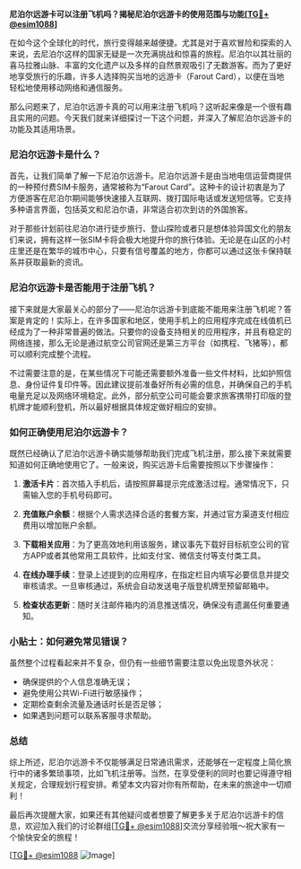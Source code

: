 **尼泊尔远游卡可以注册飞机吗？揭秘尼泊尔远游卡的使用范围与功能[[TG💪+ @esim1088](https://t.me/s/esim1088)]**

在如今这个全球化的时代，旅行变得越来越便捷。尤其是对于喜欢冒险和探索的人来说，去尼泊尔这样的国家无疑是一次充满挑战和惊喜的旅程。尼泊尔以其壮丽的喜马拉雅山脉、丰富的文化遗产以及多样的自然景观吸引了无数游客。而为了更好地享受旅行的乐趣，许多人选择购买当地的远游卡（Farout Card），以便在当地轻松地使用移动网络和通信服务。

那么问题来了，尼泊尔远游卡真的可以用来注册飞机吗？这听起来像是一个很有趣且实用的问题。今天我们就来详细探讨一下这个问题，并深入了解尼泊尔远游卡的功能及其适用场景。

### 尼泊尔远游卡是什么？

首先，让我们简单了解一下尼泊尔远游卡。尼泊尔远游卡是由当地电信运营商提供的一种预付费SIM卡服务，通常被称为“Farout Card”。这种卡的设计初衷是为了方便游客在尼泊尔期间能够快速接入互联网、拨打国际电话或发送短信等。它支持多种语言界面，包括英文和尼泊尔语，非常适合初次到访的外国旅客。

对于那些计划前往尼泊尔进行徒步旅行、登山探险或者只是想体验异国文化的朋友们来说，拥有这样一张SIM卡将会极大地提升你的旅行体验。无论是在山区的小村庄里还是在繁华的城市中心，只要有信号覆盖的地方，你都可以通过这张卡保持联系并获取最新的资讯。

### 尼泊尔远游卡是否能用于注册飞机？

接下来就是大家最关心的部分了——尼泊尔远游卡到底能不能用来注册飞机呢？答案是肯定的！实际上，在许多国家和地区，使用手机上的应用程序完成在线值机已经成为了一种非常普遍的做法。只要你的设备支持相关的应用程序，并且有稳定的网络连接，那么无论是通过航空公司官网还是第三方平台（如携程、飞猪等），都可以顺利完成整个流程。

不过需要注意的是，在某些情况下可能还需要额外准备一些文件材料，比如护照信息、身份证件复印件等。因此建议提前准备好所有必需的信息，并确保自己的手机电量充足以及网络环境稳定。此外，部分航空公司可能会要求旅客携带打印版的登机牌才能顺利登机，所以最好根据具体规定做好相应的安排。

### 如何正确使用尼泊尔远游卡？

既然已经确认了尼泊尔远游卡确实能够帮助我们完成飞机注册，那么接下来就需要知道如何正确地使用它了。一般来说，购买远游卡后需要按照以下步骤操作：

1. **激活卡片**：首次插入手机后，请按照屏幕提示完成激活过程。通常情况下，只需输入您的手机号码即可。
   
2. **充值账户余额**：根据个人需求选择合适的套餐方案，并通过官方渠道支付相应费用以增加账户余额。

3. **下载相关应用**：为了更高效地利用该服务，建议事先下载好目标航空公司的官方APP或者其他常用工具软件，比如支付宝、微信支付等支付类工具。

4. **在线办理手续**：登录上述提到的应用程序，在指定栏目内填写必要信息并提交审核请求。一旦审核通过，系统会自动发送电子版登机牌至预留邮箱中。

5. **检查状态更新**：随时关注邮件箱内的消息推送情况，确保没有遗漏任何重要通知。

### 小贴士：如何避免常见错误？

虽然整个过程看起来并不复杂，但仍有一些细节需要注意以免出现意外状况：

- 确保提供的个人信息准确无误；
- 避免使用公共Wi-Fi进行敏感操作；
- 定期检查剩余流量及通话时长是否足够；
- 如果遇到问题可以联系客服寻求帮助。

### 总结

综上所述，尼泊尔远游卡不仅能够满足日常通讯需求，还能够在一定程度上简化旅行中的诸多繁琐事项，比如飞机注册等。当然，在享受便利的同时也要记得遵守相关规定，合理规划行程安排。希望本文内容对你有所帮助，在未来的旅途中一切顺利！

最后再次提醒大家，如果还有其他疑问或者想要了解更多关于尼泊尔远游卡的信息，欢迎加入我们的讨论群组[[TG💪+ @esim1088](https://t.me/s/esim1088)]交流分享经验哦～祝大家有一个愉快安全的旅程！

[[TG💪+ @esim1088](https://t.me/s/esim1088) ![Image](https://i.postimg.cc/4NQfJmqS/Snipaste-2025-05-13-00-14-12.png)]